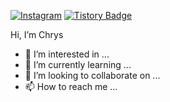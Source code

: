 
<!---
chry8822/chry8822 is a ✨ special ✨ repository because its `README.md` (this file) appears on your GitHub profile.
You can click the Preview link to take a look at your changes.
--->


 <a href="https://www.instagram.com/chrysan_th/" target="_blank">![Instagram](https://img.shields.io/badge/<chrys>-%23E4405F.svg?style=for-the-badge&logo=Instagram&logoColor=white)</a> <a href="https://covelope.tistory.com/" target="_blank">[![Tistory Badge](https://img.shields.io/badge/Tech%20Blog-555263?style=flat&logoColor=white)](https://haesoo9410.tistory.com/)</a>
 
 
 Hi, I’m Chrys
 
 
- 👀 I’m interested in ...
- 🌱 I’m currently learning ...
- 💞️ I’m looking to collaborate on ...
- 📫 How to reach me ...

